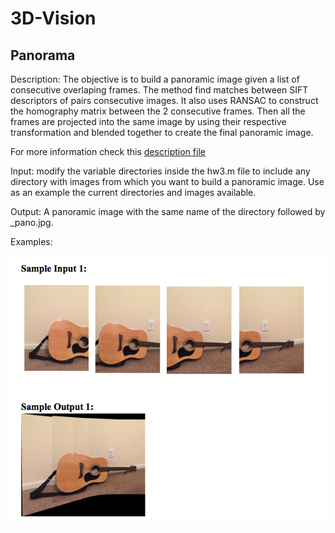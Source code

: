# 3D-Vision

## Panorama

Description:
The objective is to build a panoramic image given a list of consecutive overlaping frames. The method find matches between SIFT descriptors of pairs consecutive images. It also uses RANSAC to construct the homography matrix between the 2 consecutive frames. Then all the frames are projected into the same image by using their respective transformation and blended together to create the final panoramic image.

For more information check this [description file](https://github.com/andydmh/3D-Vision/blob/master/panorama/Documents/3D%20Vision%20HW%203.pdf)

Input: modify the variable directories inside the hw3.m file to include any directory with images from which you want to build a panoramic image. Use as an example the current directories and images available.

Output: A panoramic image with the same name of the directory followed by _pano.jpg.

Examples:

![Guitar Example](https://github.com/andydmh/3D-Vision/blob/master/panorama/Documents/guitar_sample.png)



